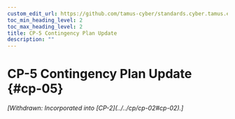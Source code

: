 ```yaml
---
custom_edit_url: https://github.com/tamus-cyber/standards.cyber.tamus.edu/tree/main/static/content/tamus.edu/TAMUS_profile.xml
toc_min_heading_level: 2
toc_max_heading_level: 2
title: CP-5 Contingency Plan Update
description: ""
---
```


# CP-5 Contingency Plan Update {#cp-05}


<prop xmlns="http://csrc.nist.gov/ns/oscal/1.0" name="status" value="withdrawn">
            <em>[Withdrawn: Incorporated into [CP-2](../../cp/cp-02#cp-02).]</em>
         </prop>
         

